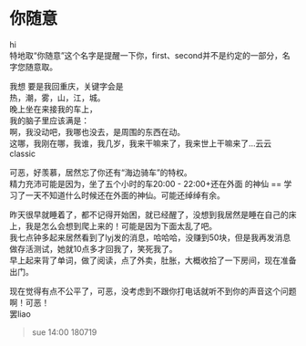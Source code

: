 # 你随意  

hi   
特地取“你随意”这个名字是提醒一下你，first、second并不是约定的一部分，名字您随意取。  

我想 要是我回重庆，关键字会是   
热，潮，雾，山，江，城。  
晚上坐在来接我的车上，  
我的脑子里应该满是：   
啊，我没动吧，我哪也没去，是周围的东西在动。    
这哪，我刚在哪，我谁，我几岁，我来干嘛来了，我来世上干嘛来了…云云    
classic  

可恶，好羡慕，居然忘了你还有“海边骑车”的特权。  
精力充沛可能是因为，坐了五个小时的车20:00 - 22:00+还在外面 的神仙 == 学习了一天不知道什么时候还在外面的神仙。可能还绰绰有余。  

昨天很早就睡着了，都不记得开始困，就已经醒了，没想到我居然是睡在自己的床上，我是怎么会想到爬上来的！可能是因为下面太乱了吧。  
我七点钟多起来居然看到了lyj发的消息，哈哈哈，没赚到50块，但是我再发消息做存活测试，她就10点多才回我了，笑死我了。  
早上起来背了单词，做了阅读，点了外卖，肚胀，大概收拾了一下房间，现在准备出门。  

现在觉得有点不公平了，可恶，没考虑到不跟你打电话就听不到你的声音这个问题啊！可恶！      
罢liao  

> sue 14:00 180719  

    
    

